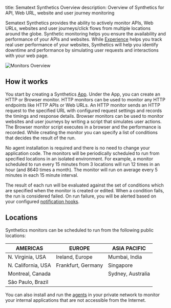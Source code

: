 title: Sematext Synthetics Overview
description: Overview of Synthetics for API, Web URL, website and user journey monitoring

Sematext Synthetics provides the ability to actively monitor APIs, Web URLs, websites and user journeys/click flows from multiple locations around the globe. Synthetic monitoring helps you ensure the availability and performance of your APIs and websites. While [Experience](/docs/experience) helps you track real user performance of your websites, Synthetics will help you identify downtime and performance by simulating user requests and interactions with your web page. 

<img
  class="content-modal-image"
  alt="Monitors Overview"
  src="/docs/images/synthetics/monitors-overview.png"
  title="Monitors Overview"
/>

## How it works

You start by creating a Synthetics [App](/docs/guide/app-guide/). Under the App, you can create an HTTP or Browser monitor. HTTP monitors can be used to monitor any HTTP endpoints like HTTP APIs or Web URLs. An HTTP monitor sends an HTTP request to the specified URL with configured request settings and records the timings and response details. Browser monitors can be used to monitor websites and user journeys by writing a script that simulates user actions. The Browser monitor script executes in a browser and the performance is recorded. While creating the monitor you can specify a list of conditions that decides the result of the run.

No agent installation is required and there is no need to change your application code. The monitors will be periodically scheduled to run from specified locations in an isolated environment. For example, a monitor scheduled to run every 15 minutes from 3 locations will run 12 times in an hour (and 8640 times a month). The monitor will run on average every 5 minutes in each 15 minute interval.

The result of each run will be evaluated against the set of conditions which are specified when the monitor is created or edited. When a condition fails, the run is considered failed. On run failure, you will be alerted based on your configured [notification hooks](/docs/alerts/alert-notifications/).


## Locations

Synthetics monitors can be scheduled to run from the following public locations:

| AMERICAS  | EUROPE  | ASIA PACIFIC  |
|---|---|---|
| N. Virginia, USA  |  Ireland, Europe | Mumbai, India  |
| N. California, USA  |  Frankfurt, Germany | Singapore  |
| Montreal, Canada  |   | Sydney, Australia  |
| São Paulo, Brazil  |   |   |



You can also install and run the [agents](/docs/docs/synthetics/private-locations) in your private network to monitor your internal applications that are not accessible from the Internet.
